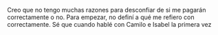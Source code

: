 Creo que no tengo muchas razones para desconfiar de si me pagarán correctamente o no. Para empezar, no definí a qué me refiero con correctamente. Sé que cuando hablé con Camilo e Isabel la primera vez